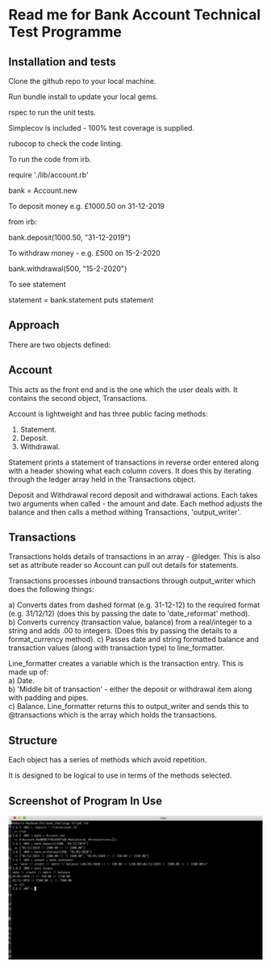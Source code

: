 # Read me for Bank Account Technical Test Programme


## Installation and tests

Clone the github repo to your local machine.

Run bundle install to update your local gems.

rspec to run the unit tests.

Simplecov is included - 100% test coverage is supplied.

rubocop to check the code linting.

To run the code from irb.

require './lib/account.rb'

bank = Account.new


To deposit money e.g. £1000.50 on 31-12-2019

from irb:

bank.deposit(1000.50, "31-12-2019")

To withdraw money - e.g. £500 on 15-2-2020

bank.withdrawal(500, "15-2-2020")

To see statement

statement = bank.statement
puts statement

## Approach

There are two objects defined:

## Account
This acts as the front end and is the one which the user deals with.  It contains the second object, Transactions.

Account is lightweight and has three  public facing methods:  
1. Statement.  
2. Deposit.  
3. Withdrawal.

Statement prints a statement of transactions in reverse order entered along with a header showing what each column covers.  It does this by iterating through the ledger array held in the Transactions object.

Deposit and Withdrawal record deposit and withdrawal actions.  Each takes two arguments when called - the amount and date.  Each method adjusts the balance and then calls a method withing Transactions, 'output_writer'.

## Transactions
Transactions holds details of transactions in an array - @ledger.  This is also set as attribute reader so Account can pull out details for statements.

Transactions processes inbound transactions through output\_writer
which does the following things:

a) Converts dates from dashed format  (e.g. 31-12-12) to the required format (e.g. 31/12/12) (does this by passing the date to   'date\_reformat' method).   
b) Converts currency (transaction value, balance) from a real/integer to a string and adds .00 to integers. (Does this by passing the details to a format_currency method). 
c) Passes date and string formatted balance and transaction values (along with transaction type) to line\_formatter.

Line\_formatter creates a variable  which is the transaction entry.  This is made up of:    
  a) Date.   
  b) 'Middle bit of transaction' - either the deposit or withdrawal item along with padding and pipes.   
  c) Balance.
  Line\_formatter returns this to output\_writer and sends this to @transactions which is the array which holds the transactions.
  
##   Structure
  Each object has a series of methods which avoid repetition.
  
  It is designed to be logical to use in terms of the methods selected.
  
##   Screenshot of Program In Use
![Illustration here](https://github.com/robertwoolley99/account-tech-test/blob/master/Screenshot.png)
  

